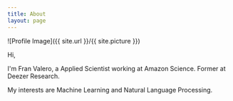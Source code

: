 ```yaml
---
title: About
layout: page
---
```

![Profile Image]({{ site.url }}/{{ site.picture }})

Hi,

I'm Fran Valero, a Applied Scientist working at Amazon Science. Former at Deezer Research.

My interests are Machine Learning and Natural Language Processing.